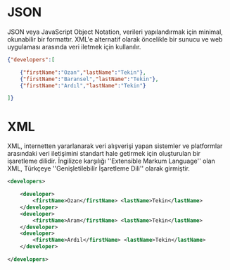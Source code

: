 <h1> JSON </h1>

<p>JSON veya JavaScript Object Notation, verileri yapılandırmak için minimal, okunabilir bir formattır. XML'e alternatif olarak öncelikle bir sunucu ve web uygulaması arasında veri iletmek için kullanılır.</p>

```json
{"developers":[

    {"firstName":"Ozan","lastName":"Tekin"},
    {"firstName":"Baransel","lastName":"Tekin"},
    {"firstName":"Ardıl","lastName":"Tekin"}

]}
```

<h1> XML </h1>

<p>XML, internetten yararlanarak veri alışverişi yapan sistemler ve platformlar arasındaki veri iletişimini standart hale getirmek için oluşturulan bir işaretleme dilidir. İngilizce karşılığı ''Extensible Markum Language'' olan XML, Türkçeye ''Genişletilebilir İşaretleme Dili'' olarak girmiştir.</p>

```xml
<developers> 

    <developer>
        <firstName>Ozan</firstName> <lastName>Tekin</lastName>
    </developer>
    <developer>
        <firstName>Aram</firstName> <lastName>Tekin</lastName>
    </developer>
    <developer>
        <firstName>Ardıl</firstName> <lastName>Tekin</lastName>
    </developer>

</developers>
```
